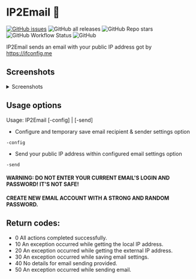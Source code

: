 # IP2Email :email:

[![GitHub issues](https://img.shields.io/github/issues/inestic/IP2Email?style=for-the-badge)](https://github.com/inestic/IP2Email/issues)
![GitHub all releases](https://img.shields.io/github/downloads/inestic/ip2email/total?style=for-the-badge)
![GitHub Repo stars](https://img.shields.io/github/stars/inestic/ip2email?style=for-the-badge)
![GitHub Workflow Status](https://img.shields.io/github/workflow/status/inestic/ip2email/Build%20&%20Release?style=for-the-badge)
![GitHub](https://img.shields.io/github/license/inestic/ip2email?style=for-the-badge)

IP2Email sends an email with your public IP address got by <https://ifconfig.me>

## Screenshots

<details>
  <summary>Screenshots</summary>
  
  ![Image](https://github.com/oz-zo/scrn/raw/main/screenshots/ip2email-view.png)
  ![Image](https://github.com/oz-zo/scrn/raw/main/screenshots/ip2email-config.png)  
  ![Image](https://github.com/oz-zo/scrn/raw/main/screenshots/ip2email-help.png)
  
</details>

## Usage options

Usage: IP2Email [-config] | [-send]

* Configure and temporary save email recipient & sender settings option

```shell
-config
```

* Send your public IP address within configured email settings option

```shell
-send
```

#### WARNING: DO NOT ENTER YOUR CURRENT EMAIL'S LOGIN AND PASSWORD! IT'S NOT SAFE! 
#### CREATE NEW EMAIL ACCOUNT WITH A STRONG AND RANDOM PASSWORD.

## Return codes:

- 0 All actions completed successfully.
- 10 An exception occurred while getting the local IP address.
- 20 An exception occurred while getting the external IP address.
- 30 An exception occurred while saving email settings.
- 40 No details for email sending provided.
- 50 An exception occurred while sending email.
